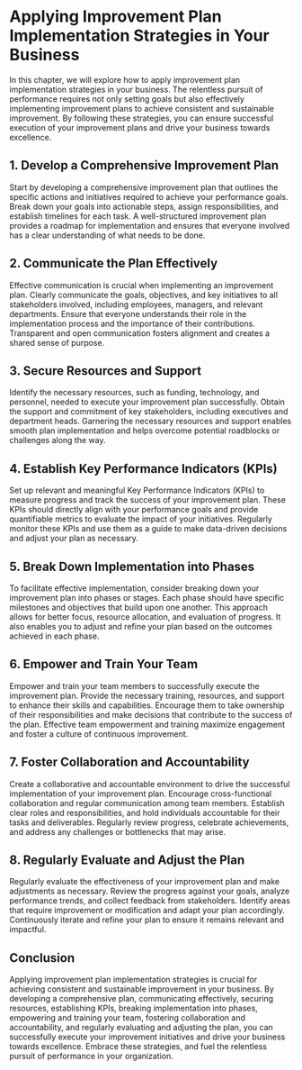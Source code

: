 # Applying Improvement Plan Implementation Strategies in Your Business

In this chapter, we will explore how to apply improvement plan implementation strategies in your business. The relentless pursuit of performance requires not only setting goals but also effectively implementing improvement plans to achieve consistent and sustainable improvement. By following these strategies, you can ensure successful execution of your improvement plans and drive your business towards excellence.

## 1\. Develop a Comprehensive Improvement Plan

Start by developing a comprehensive improvement plan that outlines the specific actions and initiatives required to achieve your performance goals. Break down your goals into actionable steps, assign responsibilities, and establish timelines for each task. A well-structured improvement plan provides a roadmap for implementation and ensures that everyone involved has a clear understanding of what needs to be done.

## 2\. Communicate the Plan Effectively

Effective communication is crucial when implementing an improvement plan. Clearly communicate the goals, objectives, and key initiatives to all stakeholders involved, including employees, managers, and relevant departments. Ensure that everyone understands their role in the implementation process and the importance of their contributions. Transparent and open communication fosters alignment and creates a shared sense of purpose.

## 3\. Secure Resources and Support

Identify the necessary resources, such as funding, technology, and personnel, needed to execute your improvement plan successfully. Obtain the support and commitment of key stakeholders, including executives and department heads. Garnering the necessary resources and support enables smooth plan implementation and helps overcome potential roadblocks or challenges along the way.

## 4\. Establish Key Performance Indicators (KPIs)

Set up relevant and meaningful Key Performance Indicators (KPIs) to measure progress and track the success of your improvement plan. These KPIs should directly align with your performance goals and provide quantifiable metrics to evaluate the impact of your initiatives. Regularly monitor these KPIs and use them as a guide to make data-driven decisions and adjust your plan as necessary.

## 5\. Break Down Implementation into Phases

To facilitate effective implementation, consider breaking down your improvement plan into phases or stages. Each phase should have specific milestones and objectives that build upon one another. This approach allows for better focus, resource allocation, and evaluation of progress. It also enables you to adjust and refine your plan based on the outcomes achieved in each phase.

## 6\. Empower and Train Your Team

Empower and train your team members to successfully execute the improvement plan. Provide the necessary training, resources, and support to enhance their skills and capabilities. Encourage them to take ownership of their responsibilities and make decisions that contribute to the success of the plan. Effective team empowerment and training maximize engagement and foster a culture of continuous improvement.

## 7\. Foster Collaboration and Accountability

Create a collaborative and accountable environment to drive the successful implementation of your improvement plan. Encourage cross-functional collaboration and regular communication among team members. Establish clear roles and responsibilities, and hold individuals accountable for their tasks and deliverables. Regularly review progress, celebrate achievements, and address any challenges or bottlenecks that may arise.

## 8\. Regularly Evaluate and Adjust the Plan

Regularly evaluate the effectiveness of your improvement plan and make adjustments as necessary. Review the progress against your goals, analyze performance trends, and collect feedback from stakeholders. Identify areas that require improvement or modification and adapt your plan accordingly. Continuously iterate and refine your plan to ensure it remains relevant and impactful.

## Conclusion

Applying improvement plan implementation strategies is crucial for achieving consistent and sustainable improvement in your business. By developing a comprehensive plan, communicating effectively, securing resources, establishing KPIs, breaking implementation into phases, empowering and training your team, fostering collaboration and accountability, and regularly evaluating and adjusting the plan, you can successfully execute your improvement initiatives and drive your business towards excellence. Embrace these strategies, and fuel the relentless pursuit of performance in your organization.
